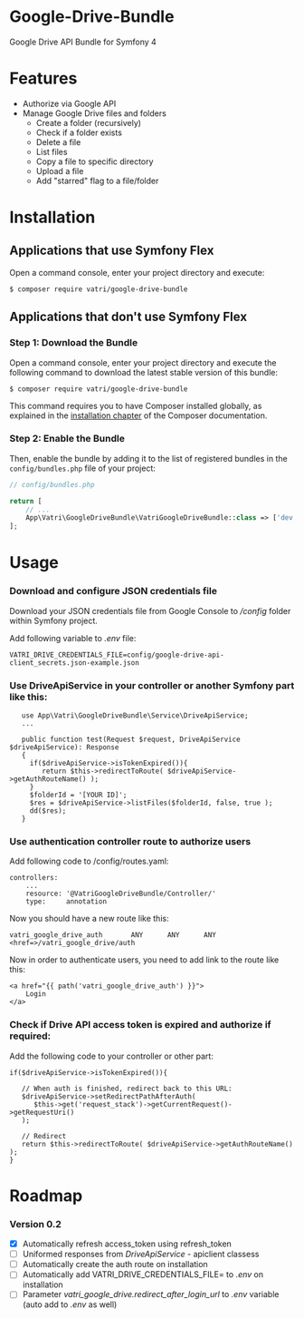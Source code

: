 # Google-Drive-Bundle

Google Drive API Bundle for Symfony 4

# Features

- Authorize via Google API
- Manage Google Drive files and folders
  - Create a folder (recursively)
  - Check if a folder exists
  - Delete a file
  - List files
  - Copy a file to specific directory
  - Upload a file
  - Add "starred" flag to a file/folder

Installation
============

Applications that use Symfony Flex
----------------------------------

Open a command console, enter your project directory and execute:

```console
$ composer require vatri/google-drive-bundle
```

Applications that don't use Symfony Flex
----------------------------------------

### Step 1: Download the Bundle

Open a command console, enter your project directory and execute the
following command to download the latest stable version of this bundle:

```console
$ composer require vatri/google-drive-bundle
```

This command requires you to have Composer installed globally, as explained
in the [installation chapter](https://getcomposer.org/doc/00-intro.md)
of the Composer documentation.

### Step 2: Enable the Bundle

Then, enable the bundle by adding it to the list of registered bundles
in the `config/bundles.php` file of your project:

```php
// config/bundles.php

return [
    // ...
    App\Vatri\GoogleDriveBundle\VatriGoogleDriveBundle::class => ['dev' => true, 'test' => true],
];
```

# Usage

### Download and configure JSON credentials file

Download your JSON credentials file from Google Console to _/config_ folder within Symfony project.

Add following variable to _.env_ file:

  `VATRI_DRIVE_CREDENTIALS_FILE=config/google-drive-api-client_secrets.json-example.json`

### Use DriveApiService in your controller or another Symfony part like this:

```
   use App\Vatri\GoogleDriveBundle\Service\DriveApiService;
   ...

   public function test(Request $request, DriveApiService $driveApiService): Response
   {
     if($driveApiService->isTokenExpired()){
        return $this->redirectToRoute( $driveApiService->getAuthRouteName() );
     }
     $folderId = '[YOUR ID]';
     $res = $driveApiService->listFiles($folderId, false, true );
     dd($res);
   }
```

### Use authentication controller route to authorize users

Add following code to /config/routes.yaml:

```
controllers:
    ...
    resource: '@VatriGoogleDriveBundle/Controller/'
    type:     annotation
```

Now you should have a new route like this:

```
vatri_google_drive_auth       ANY      ANY      ANY    <href=>/vatri_google_drive/auth
```

Now in order to authenticate users, you need to add link to the route like this:

```
<a href="{{ path('vatri_google_drive_auth') }}">
    Login
</a>
```

### Check if Drive API access token is expired and authorize if required:

Add the following code to your controller or other part:

```
if($driveApiService->isTokenExpired()){
   
   // When auth is finished, redirect back to this URL:
   $driveApiService->setRedirectPathAfterAuth(
      $this->get('request_stack')->getCurrentRequest()->getRequestUri()
   );
   
   // Redirect
   return $this->redirectToRoute( $driveApiService->getAuthRouteName() );
}
```

# Roadmap

### Version 0.2

- [x] Automatically refresh access_token using refresh_token
- [ ] Uniformed responses from _DriveApiService_ - apiclient classess
- [ ] Automatically create the auth route on installation
- [ ] Automatically add VATRI_DRIVE_CREDENTIALS_FILE= to _.env_ on installation
- [ ] Parameter _vatri_google_drive.redirect_after_login_url_ to _.env_ variable (auto add to _.env_ as well)
